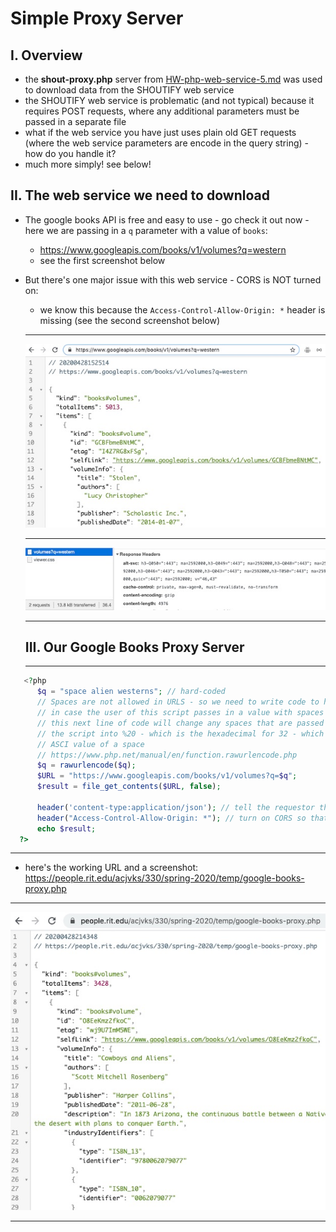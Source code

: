 # Simple Proxy Server

## I. Overview 

- the **shout-proxy.php** server from [HW-php-web-service-5.md](./HW-php-web-service-5.md) was used to download data from the SHOUTIFY web service
- the SHOUTIFY web service is problematic (and not typical) because it requires POST requests, where any additional parameters must be passed in a separate file
- what if the web service you have just uses plain old GET requests (where the web service parameters are encode in the query string) - how do you handle it?
- much more simply! see below!

## II. The web service we need to download
- The google books API is free and easy to use - go check it out now - here we are passing in a `q` parameter with a value of `books`:
  - https://www.googleapis.com/books/v1/volumes?q=western
  - see the first screenshot below
- But there's one major issue with this web service - CORS is NOT turned on:
  - we know this because the `Access-Control-Allow-Origin: *` header is missing (see the second screenshot below)
  
  <hr>
  
  ![screenshot](_images/simple-proxy-server-1.jpg)
  
  <hr>
  
  ![screenshot](_images/simple-proxy-server-2.jpg)
   
  <hr>
   
   ## III. Our Google Books Proxy Server
   
   ****
   
```php
   <?php
	  $q = "space alien westerns"; // hard-coded
	  // Spaces are not allowed in URLS - so we need to write code to handle that issue
	  // in case the user of this script passes in a value with spaces
	  // this next line of code will change any spaces that are passed into
	  // the script into %20 - which is the hexadecimal for 32 - which is the 
	  // ASCI value of a space
	  // https://www.php.net/manual/en/function.rawurlencode.php
	  $q = rawurlencode($q);
	  $URL = "https://www.googleapis.com/books/v1/volumes?q=$q";
	  $result = file_get_contents($URL, false);

	  header('content-type:application/json'); // tell the requestor that this is JSON
	  header("Access-Control-Allow-Origin: *"); // turn on CORS so that our client doesn't have to be on banjo to use this proxy server
	  echo $result;
  ?>
```
  
<hr>

- here's the working URL and a screenshot: https://people.rit.edu/acjvks/330/spring-2020/temp/google-books-proxy.php

<hr>
  
![screenshot](_images/simple-proxy-server-3.jpg)

<hr>
